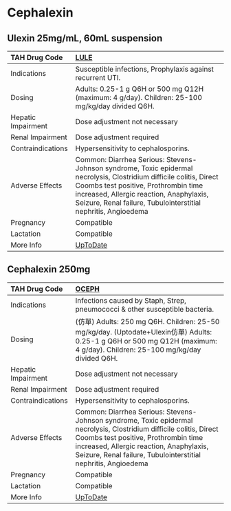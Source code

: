 # Cephalexin

## Ulexin 25mg/mL, 60mL suspension

| TAH Drug Code      | [LULE](https://www.tahsda.org.tw/drugs/hissearch.php?drug_code=LULE)                                                                                                                                                                                                     |
|:-------------------|:-------------------------------------------------------------------------------------------------------------------------------------------------------------------------------------------------------------------------------------------------------------------------|
| Indications        | Susceptible infections, Prophylaxis against recurrent UTI.                                                                                                                                                                                                               |
| Dosing             | Adults: 0.25-1 g Q6H or 500 mg Q12H (maximum: 4 g/day). Children: 25-100 mg/kg/day divided Q6H.                                                                                                                                                                          |
| Hepatic Impairment | Dose adjustment not necessary                                                                                                                                                                                                                                            |
| Renal Impairment   | Dose adjustment required                                                                                                                                                                                                                                                 |
| Contraindications  | Hypersensitivity to cephalosporins.                                                                                                                                                                                                                                      |
| Adverse Effects    | Common: Diarrhea Serious: Stevens-Johnson syndrome, Toxic epidermal necrolysis, Clostridium difficile colitis, Direct Coombs test positive, Prothrombin time increased, Allergic reaction, Anaphylaxis, Seizure, Renal failure, Tubulointerstitial nephritis, Angioedema |
| Pregnancy          | Compatible                                                                                                                                                                                                                                                               |
| Lactation          | Compatible                                                                                                                                                                                                                                                               |
| More Info          | [UpToDate](https://www.uptodate.com/contents/cephalexin-drug-information)                                                                                                                                                                                                |

## Cephalexin 250mg

| TAH Drug Code      | [OCEPH](https://www.tahsda.org.tw/drugs/hissearch.php?drug_code=OCEPH)                                                                                                                                                                                                   |
|:-------------------|:-------------------------------------------------------------------------------------------------------------------------------------------------------------------------------------------------------------------------------------------------------------------------|
| Indications        | Infections caused by Staph, Strep, pneumococci & other susceptible bacteria.                                                                                                                                                                                             |
| Dosing             | (仿單) Adults: 250 mg Q6H. Children: 25-50 mg/kg/day. (Uptodate+Ulexin仿單) Adults: 0.25-1 g Q6H or 500 mg Q12H (maximum: 4 g/day). Children: 25-100 mg/kg/day divided Q6H.                                                                                              |
| Hepatic Impairment | Dose adjustment not necessary                                                                                                                                                                                                                                            |
| Renal Impairment   | Dose adjustment required                                                                                                                                                                                                                                                 |
| Contraindications  | Hypersensitivity to cephalosporins.                                                                                                                                                                                                                                      |
| Adverse Effects    | Common: Diarrhea Serious: Stevens-Johnson syndrome, Toxic epidermal necrolysis, Clostridium difficile colitis, Direct Coombs test positive, Prothrombin time increased, Allergic reaction, Anaphylaxis, Seizure, Renal failure, Tubulointerstitial nephritis, Angioedema |
| Pregnancy          | Compatible                                                                                                                                                                                                                                                               |
| Lactation          | Compatible                                                                                                                                                                                                                                                               |
| More Info          | [UpToDate](https://www.uptodate.com/contents/cephalexin-drug-information)                                                                                                                                                                                                |

